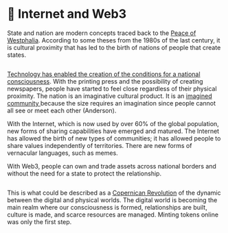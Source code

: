 # 🌌 Internet and Web3

State and nation are modern concepts traced back to the [Peace of Westphalia](https://en.wikipedia.org/wiki/Peace\_of\_Westphalia). According to some theses from the 1980s of the last century, it is cultural proximity that has led to the birth of nations of people that create states.

<figure><img src="https://lh5.googleusercontent.com/9lr3Dgj_WgzlrqFuRXUVCAruoAjV4ElFiZs6vsSI12XtmE5LyE7zKW3Fp2CKIciE_YT4et211bt7LiBeqvj15mTVkHd5DdkV9EOi6aw3D_TEPTSx5ogQBESpDODG_Rj0mZBNADi6wCVorx2YC0GHJzWFND-XWDqG9Hc9D_NrFhPjDvZpci7q5e7lZAuvYA" alt=""><figcaption></figcaption></figure>

[Technology has enabled the creation of the conditions for a national consciousness](https://en.wikipedia.org/wiki/Nation\_state). With the printing press and the possibility of creating newspapers, people have started to feel close regardless of their physical proximity. The nation is an imaginative cultural product. It is an [imagined community ](https://en.wikipedia.org/wiki/Imagined\_community)because the size requires an imagination since people cannot all see or meet each other (Anderson).

With the Internet, which is now used by over 60% of the global population, new forms of sharing capabilities have emerged and matured. The Internet has allowed the birth of new types of communities; it has allowed people to share values independently of territories. There are new forms of vernacular languages, such as memes.

With Web3, people can own and trade assets across national borders and without the need for a state to protect the relationship.

<figure><img src="https://lh6.googleusercontent.com/Qhc9BVljxWLiaQFAdDjiFK_Yt9KohcSAD3XU_YzqYvEvu8eJovgblA0-JdnARG95i-kBvD3ZnrdT0bq-DFeGEa1mWUhZD_mOD829ubsRxKL0u0XHyiogMXC4nOLDcXcm_-gyR2Nsp0KPPVkT18rhHpGk5YZnqFs3cQXYb3eiFDHhJ3FMC-oxs8-w5bbsrQ" alt=""><figcaption></figcaption></figure>

This is what could be described as a [Copernican Revolution](https://en.wikipedia.org/wiki/Copernican\_Revolution) of the dynamic between the digital and physical worlds. The digital world is becoming the main realm where our consciousness is formed, relationships are built, culture is made, and scarce resources are managed. Minting tokens online was only the first step.
